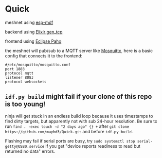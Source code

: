 # Quick
meshnet using [esp-mdf](https://github.com/espressif/esp-mdf)

backend using [Elixir gen_tcp](https://github.com/elixir-lang/elixir)

frontend using [Eclipse Paho](https://www.eclipse.org/paho/index.php?page=clients/js/index.php)

the meshnet will pub/sub to a MQTT server like [Mosquitto](https://mosquitto.org/), here is a basic config that connects it to the frontend:

```
#/etc/mosquitto/mosquitto.conf
port 1883
protocol mqtt
listener 8083
protocol websockets
```

## `idf.py build` might fail if your clone of this repo is too young!
ninja will get stuck in an endless build loop because it uses timestamps to find dirty targets, but apparently not with sub 24-hour resolution. Be sure to run `find . -exec touch -d "2 days ago" {} +` after `git clone https://github.com/mayhd3/Quick.git` and before `idf.py build`.

Flashing may fail if serial ports are busy, try `sudo systemctl stop serial-getty@USB0.service` if you get "device reports readiness to read but returned no data" errors.
